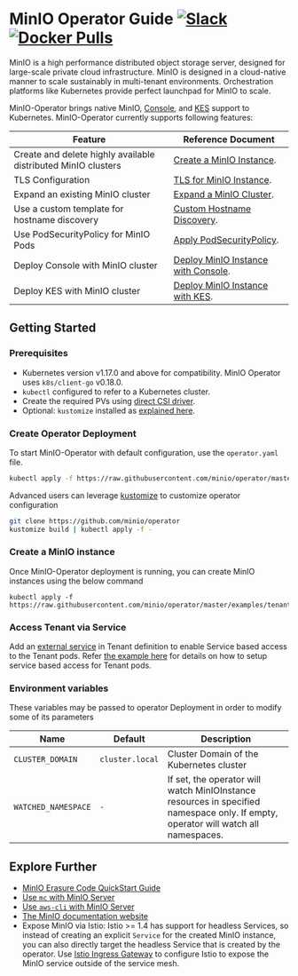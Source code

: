 # MinIO Operator Guide [![Slack](https://slack.min.io/slack?type=svg)](https://slack.min.io) [![Docker Pulls](https://img.shields.io/docker/pulls/minio/k8s-operator.svg?maxAge=604800)](https://hub.docker.com/r/minio/k8s-operator)

MinIO is a high performance distributed object storage server, designed for large-scale private cloud infrastructure. MinIO is designed in a cloud-native manner to scale sustainably in multi-tenant environments. Orchestration platforms like Kubernetes provide perfect launchpad for MinIO to scale.

MinIO-Operator brings native MinIO, [Console](https://github.com/minio/console), and [KES](https://github.com/minio/kes) support to Kubernetes. MinIO-Operator currently supports following features:

| Feature                 | Reference Document |
|-------------------------|--------------------|
| Create and delete highly available distributed MinIO clusters  | [Create a MinIO Instance](https://github.com/minio/operator#create-a-minio-instance). |
| TLS Configuration  | [TLS for MinIO Instance](https://github.com/minio/operator/blob/master/docs/tls.md). |
| Expand an existing MinIO cluster | [Expand a MinIO Cluster](https://github.com/minio/operator/blob/master/docs/adding-zones.md). |
| Use a custom template for hostname discovery | [Custom Hostname Discovery](https://github.com/minio/operator/blob/master/docs/custom-name-templates.md). |
| Use PodSecurityPolicy for MinIO Pods | [Apply PodSecurityPolicy](https://github.com/minio/operator/blob/master/docs/pod-security-policy.md). |
| Deploy Console with MinIO cluster  | [Deploy MinIO Instance with Console](https://github.com/minio/operator/blob/master/docs/console.md). |
| Deploy KES with MinIO cluster  | [Deploy MinIO Instance with KES](https://github.com/minio/operator/blob/master/docs/kes.md). |

## Getting Started

### Prerequisites

- Kubernetes version v1.17.0 and above for compatibility. MinIO Operator uses `k8s/client-go` v0.18.0.
- `kubectl` configured to refer to a Kubernetes cluster.
- Create the required PVs using [direct CSI driver](https://github.com/minio/operator/blob/master/docs/using-direct-csi.md).
- Optional: `kustomize` installed as [explained here](https://github.com/kubernetes-sigs/kustomize/blob/master/docs/INSTALL.md#installation).

### Create Operator Deployment

To start MinIO-Operator with default configuration, use the `operator.yaml` file.

```bash
kubectl apply -f https://raw.githubusercontent.com/minio/operator/master/minio-operator.yaml
```

Advanced users can leverage [kustomize](https://github.com/kubernetes-sigs/kustomize) to customize operator configuration

```bash
git clone https://github.com/minio/operator
kustomize build | kubectl apply -f -
```

### Create a MinIO instance

Once MinIO-Operator deployment is running, you can create MinIO instances using the below command

```
kubectl apply -f https://raw.githubusercontent.com/minio/operator/master/examples/tenant.yaml
```

### Access Tenant via Service

Add an [external service](https://kubernetes.io/docs/concepts/services-networking/service/) in Tenant definition to enable Service based access to the Tenant pods. Refer [the example here](https://github.com/minio/operator/blob/master/examples/tenant.yaml?raw=true) for details on how to setup service based access for Tenant pods.

### Environment variables

These variables may be passed to operator Deployment in order to modify some of its parameters

| Name                | Default | Description                                                                                                                   |
| ---                 | ---     | ---                                                                                                                           |
| `CLUSTER_DOMAIN`    | `cluster.local` | Cluster Domain of the Kubernetes cluster |
| `WATCHED_NAMESPACE` | `-` | If set, the operator will watch MinIOInstance resources in specified namespace only. If empty, operator will watch all namespaces. |

## Explore Further

- [MinIO Erasure Code QuickStart Guide](https://docs.min.io/docs/minio-erasure-code-quickstart-guide)
- [Use `mc` with MinIO Server](https://docs.min.io/docs/minio-client-quickstart-guide)
- [Use `aws-cli` with MinIO Server](https://docs.min.io/docs/aws-cli-with-minio)
- [The MinIO documentation website](https://docs.min.io)
- Expose MinIO via Istio: Istio >= 1.4 has support for headless Services, so instead of creating an explicit `Service` for the created MinIO instance, you can also directly target the headless Service that is created by the operator. Use [Istio Ingress Gateway](https://istio.io/latest/docs/tasks/traffic-management/ingress/ingress-control/) to configure Istio to expose the MinIO service outside of the service mesh.

